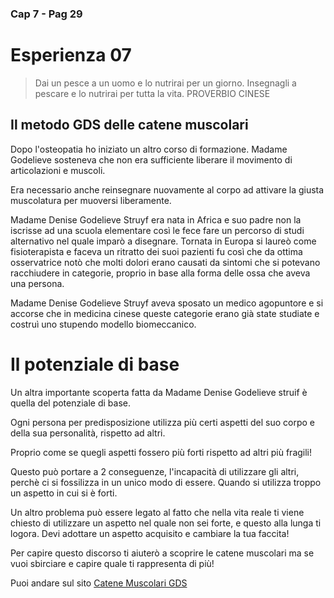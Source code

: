 ### Cap 7 - Pag 29

# Esperienza 07

> Dai un pesce a un uomo e lo nutrirai per un giorno. Insegnagli a pescare e lo nutrirai per tutta la vita.
> PROVERBIO CINESE

## Il metodo GDS delle catene muscolari 

Dopo l'osteopatia ho iniziato un altro corso di formazione. Madame Godelieve sosteneva che non era sufficiente liberare il movimento di articolazioni e muscoli.

Era necessario anche reinsegnare nuovamente al corpo ad attivare la giusta muscolatura per muoversi liberamente. 

Madame Denise Godelieve Struyf era nata in Africa e suo padre non la iscrisse ad una scuola elementare così le fece fare un percorso di studi alternativo nel quale imparò a disegnare. Tornata in Europa si laureò come fisioterapista e faceva un ritratto dei suoi pazienti fu così che da ottima osservatrice notò che molti dolori erano causati da sintomi che si potevano racchiudere in categorie, proprio in base alla forma delle ossa che aveva una persona.

Madame Denise Godelieve Struyf aveva sposato un medico agopuntore e si accorse che in medicina cinese queste categorie erano già state studiate e costruì uno stupendo modello biomeccanico. 

# Il potenziale di base

Un altra importante scoperta fatta da Madame Denise Godelieve struif è quella del potenziale di base.

Ogni persona per predisposizione utilizza più certi aspetti del suo corpo e della sua personalità, rispetto ad altri.

Proprio come se quegli aspetti fossero più forti rispetto ad altri più fragili!

Questo può portare a 2 conseguenze, l'incapacità di utilizzare gli altri, perchè ci si fossilizza in un unico modo di essere. Quando si utilizza troppo un aspetto in cui si è forti.

Un altro problema può essere legato al fatto che nella vita reale ti viene chiesto di utilizzare un aspetto nel quale non sei forte, e questo alla lunga ti logora. Devi adottare un aspetto acquisito e cambiare la tua faccita!

Per capire questo discorso ti aiuterò a scoprire le catene muscolari ma se vuoi sbirciare e capire quale ti rappresenta di più! 

Puoi andare sul sito <a href="http://www.catenemuscolarigds.it/" target="_blank">Catene Muscolari GDS</a>

